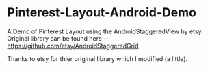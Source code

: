 Pinterest-Layout-Android-Demo
=============================

A Demo of Pinterest Layout using the AndroidStaggeredView by etsy. Original library can be found here — https://github.com/etsy/AndroidStaggeredGrid

Thanks to etsy for thier original library which I modified (a little).
